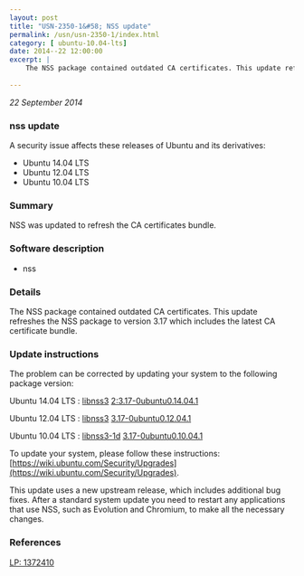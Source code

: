 ```yaml
---
layout: post
title: "USN-2350-1&#58; NSS update"
permalink: /usn/usn-2350-1/index.html
category: [ ubuntu-10.04-lts]
date: 2014--22 12:00:00
excerpt: |
    The NSS package contained outdated CA certificates. This update refreshes the NSS package to version 3.17 which includes the latest CA certificate bundle. 
    
--- 
```

 
 

*22 September 2014*

### nss update

A security issue affects these releases of Ubuntu and its derivatives:

* Ubuntu 14.04 LTS
* Ubuntu 12.04 LTS
* Ubuntu 10.04 LTS

### Summary

NSS was updated to refresh the CA certificates bundle. 

### Software description

* nss 

### Details

The NSS package contained outdated CA certificates. This update refreshes the NSS package to version 3.17 which includes the latest CA certificate bundle. 

### Update instructions

The problem can be corrected by updating your system to the following package version:

Ubuntu 14.04 LTS
 : [libnss3](https://launchpad.net/ubuntu/+source/nss) <span> [2:3.17-0ubuntu0.14.04.1](https://launchpad.net/ubuntu/+source/nss/2:3.17-0ubuntu0.14.04.1) </span> 

Ubuntu 12.04 LTS
 : [libnss3](https://launchpad.net/ubuntu/+source/nss) <span> [3.17-0ubuntu0.12.04.1](https://launchpad.net/ubuntu/+source/nss/3.17-0ubuntu0.12.04.1) </span> 

Ubuntu 10.04 LTS
 : [libnss3-1d](https://launchpad.net/ubuntu/+source/nss) <span> [3.17-0ubuntu0.10.04.1](https://launchpad.net/ubuntu/+source/nss/3.17-0ubuntu0.10.04.1) </span> 

To update your system, please follow these instructions: [https://wiki.ubuntu.com/Security/Upgrades](https://wiki.ubuntu.com/Security/Upgrades).

This update uses a new upstream release, which includes additional bug fixes. After a standard system update you need to restart any applications that use NSS, such as Evolution and Chromium, to make all the necessary changes. 

### References

 
 [LP: 1372410](https://launchpad.net/bugs/1372410)
 

